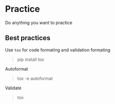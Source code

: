 # Practice

Do anything you want to practice

## Best practices

Use `tox` for code formating and validation formating
> pip install tox

Autoformat
> tox -e autoformat

Validate
> tox
